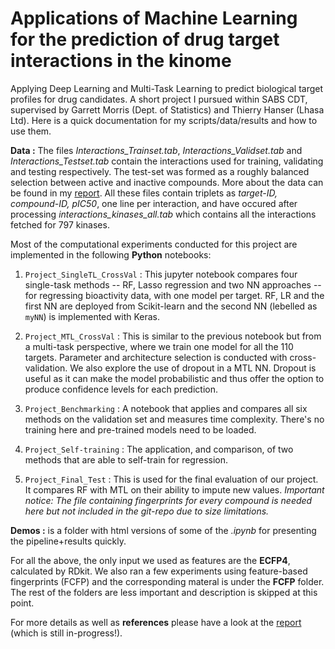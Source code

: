 # Applications of Machine Learning for the prediction of drug target interactions in the kinome
Applying Deep Learning and Multi-Task Learning to predict biological target profiles for drug candidates. A short project I pursued within SABS CDT, supervised by Garrett Morris (Dept. of Statistics) and Thierry Hanser (Lhasa Ltd). Here is a quick documentation for my scripts/data/results and how to use them.

**Data :** The files _Interactions_Trainset.tab_, _Interactions_Validset.tab_ and _Interactions_Testset.tab_ contain the interactions used for training, validating and testing respectively. The test-set was formed as a roughly balanced selection between active and inactive compounds. More about the data can be found in my [report](https://github.com/giorkala/Drug-Target-Interactions/blob/master/Presentations/document.pdf). All these files contain triplets as _target-ID, compound-ID, pIC50_, one line per interaction, and have occured after processing _interactions_kinases_all.tab_ which contains all the interactions fetched for 797 kinases. 

Most of the computational experiments conducted for this project are implemented in the following **Python** notebooks:

  1. `Project_SingleTL_CrossVal` : This jupyter notebook compares four single-task methods -- RF, Lasso regression and two NN approaches -- for regressing bioactivity data, with one model per target. RF, LR and the first NN are deployed from Scikit-learn and the second NN (lebelled as `myNN`) is implemented with Keras.

  2. `Project_MTL_CrossVal` : This is similar to the previous notebook but from a multi-task perspective, where we train one model for all the 110 targets. Parameter and architecture selection is conducted with cross-validation. We also explore the use of dropout in a MTL NN. Dropout is useful as it can make the model probabilistic and thus offer the option to produce confidence levels for each prediction.

  3. `Project_Benchmarking` : A notebook that applies and compares all six methods on the validation set and measures time complexity. There's no training here and pre-trained models need to be loaded. 

  4. `Project_Self-training` : The application, and comparison, of two methods that are able to self-train for regression.

  5. `Project_Final_Test` : This is used for the final evaluation of our project. It compares RF with MTL on their ability to impute new values. *Important notice: The file containing fingerprints for every compound is needed here but not included in the git-repo due to size limitations.*

**Demos :** is a folder with html versions of some of the *.ipynb* for presenting the pipeline+results quickly. 

For all the above, the only input we used as features are the **ECFP4**, calculated by RDkit. We also ran a few experiments using feature-based fingerprints (FCFP) and the corresponding materal is under the **FCFP** folder. The rest of the folders are less important and description is skipped at this point.

For more details as well as **references** please have a look at the [report](https://github.com/giorkala/Drug-Target-Interactions/blob/master/Presentations/document.pdf) (which is still in-progress!).
